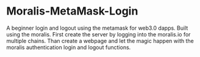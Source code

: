 # Moralis-MetaMask-Login
A beginner login and logout using the metamask for web3.0 dapps.
Built using the moralis. 
First create the server by logging into the moralis.io for multiple chains. 
Than create a webpage and let the magic happen with the moralis authentication login and logout functions.

